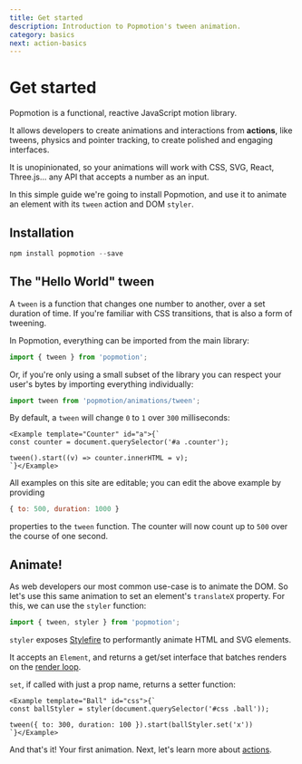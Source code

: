 ```yaml
---
title: Get started
description: Introduction to Popmotion's tween animation.
category: basics
next: action-basics
---
```


# Get started

Popmotion is a functional, reactive JavaScript motion library.

It allows developers to create animations and interactions from **actions**, like tweens, physics and pointer tracking, to create polished and engaging interfaces.

It is unopinionated, so your animations will work with CSS, SVG, React, Three.js... any API that accepts a number as an input.

In this simple guide we're going to install Popmotion, and use it to animate an element with its `tween` action and DOM `styler`.

## Installation

```javascript
npm install popmotion --save
```

## The "Hello World" tween

A `tween` is a function that changes one number to another, over a set duration of time. If you're familiar with CSS transitions, that is also a form of tweening.

In Popmotion, everything can be imported from the main library:

```javascript
import { tween } from 'popmotion';
```

Or, if you're only using a small subset of the library you can respect your user's bytes by importing everything individually:

```javascript
import tween from 'popmotion/animations/tween';
```

By default, a `tween` will change `0` to `1` over `300` milliseconds:

```marksy
<Example template="Counter" id="a">{`
const counter = document.querySelector('#a .counter');

tween().start((v) => counter.innerHTML = v);
`}</Example>
```

All examples on this site are editable; you can edit the above example by providing

```javascript
{ to: 500, duration: 1000 }
```

properties to the `tween` function. The counter will now count up to `500` over the course of one second.

## Animate!

As web developers our most common use-case is to animate the DOM. So let's use this same animation to set an element's `translateX` property. For this, we can use the `styler` function:

```javascript
import { tween, styler } from 'popmotion';
```

`styler` exposes [Stylefire](/api/stylefire) to performantly animate HTML and SVG elements.

It accepts an `Element`, and returns a get/set interface that batches renders on the [render loop](/api/framesync).

`set`, if called with just a prop name, returns a setter function:

```marksy
<Example template="Ball" id="css">{`
const ballStyler = styler(document.querySelector('#css .ball'));

tween({ to: 300, duration: 100 }).start(ballStyler.set('x'))
`}</Example>
```

And that's it! Your first animation. Next, let's learn more about [actions](/learn/action-basics).
